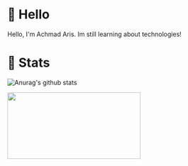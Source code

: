 # 👋 Hello
Hello, I'm Achmad Aris.
Im still learning about technologies!

# 📖 Stats
![Anurag's github stats](https://github-readme-stats.vercel.app/api?username=achmadarisfp&show_icons=true&theme=dark&hide=issues,stars&include_all_commits=true&count_private=true)
<div>
    <a href="https://github.com/achmadarisfp/achmadarisfp"><img align="center" width="300" height="150" src="https://github-readme-stats.vercel.app/api/top-langs/?username=achmadarisfp&layout=compact&card_width=300&theme=dark" /></a>
